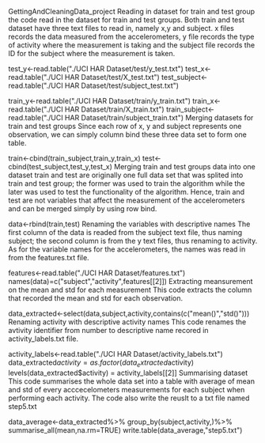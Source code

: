 GettingAndCleaningData_project
Reading in dataset for train and test group
the code read in the dataset for train and test groups. Both train and test dataset have three text files to read in, namely x,y and subject. x files records the data measured from the accelerometers, y file records the type of activity where the measurement is taking and the subject file records the ID for the subject where the measurement is taken.

test_y<-read.table("./UCI HAR Dataset/test/y_test.txt")
test_x<-read.table("./UCI HAR Dataset/test/X_test.txt")
test_subject<-read.table("./UCI HAR Dataset/test/subject_test.txt")

train_y<-read.table("./UCI HAR Dataset/train/y_train.txt")
train_x<-read.table("./UCI HAR Dataset/train/X_train.txt")
train_subject<-read.table("./UCI HAR Dataset/train/subject_train.txt")
Merging datasets for train and test groups
Since each row of x, y and subject represents one observation, we can simply column bind these three data set to form one table.

train<-cbind(train_subject,train_y,train_x)
test<-cbind(test_subject,test_y,test_x)
Merging train and test groups data into one dataset
train and test are originally one full data set that was splited into train and test group; the former was used to train the algorithm while the later was used to test the functionality of the algorithm. Hence, train and test are not variables that affect the measurement of the accelerometers and can be merged simply by using row bind.

data<-rbind(train,test)
Renaming the variables with descriptive names
The first column of the data is readed from the subject text file, thus naming subject; the second column is from the y text files, thus renaming to activity. As for the variable names for the accelerometers, the names was read in from the features.txt file.

features<-read.table("./UCI HAR Dataset/features.txt")
names(data)=c("subject","activity",features[[2]])
Extracting meansurement on the mean and std for each measurement
This code extracts the column that recorded the mean and std for each observation.

data_extracted<-select(data,subject,activity,contains(c("mean()","std()")))
Renaming activity with descriptive activity names
This code renames the avtivity identifier from number to descriptive name recored in activity_labels.txt file.

activity_labels<-read.table("./UCI HAR Dataset/activity_labels.txt")
data_extracted$activity=as.factor(data_extracted$activity)
levels(data_extracted$activity) = activity_labels[[2]]
Summarising dataset
This code summarises the whole data set into a table with average of mean and std of every acccecelometers measurements for each subject when performing each activity. The code also write the reuslt to a txt file named step5.txt

data_average<-data_extracted%>%
                group_by(subject,activity,)%>%
                summarise_all(mean,na.rm=TRUE)
write.table(data_average,"step5.txt")

